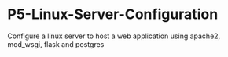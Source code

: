 # P5-Linux-Server-Configuration
Configure a linux server to host a web application using apache2, mod_wsgi, flask and postgres
